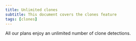 ```yaml
---
title: Unlimited clones
subtitle: This document covers the clones feature
tags: [clones]
---
```


All our plans enjoy an unlimited number of clone detections.
